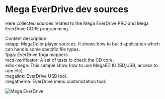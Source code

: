 # Mega EverDrive dev sources

Here collected sources related to the Mega EverDrive PRO and Mega EverDrive CORE programming.

Content description:<br/>
edapp: MegaColor player sources. It shows how to build application which can handle some specific file types.<br/>
fpga: EverDrive fpga mappers. <br/>
mcd-verificator: A set of tests to check the CD core. <br/>
edio-mega: This sample show how to use MegaED IO (SD,USB, access to ram etc). <br/>
megalink: EverDrive USB tool. <br/>
megatheme: EverDrive menu customization tool.<br/>

![Mega EverDrive](https://github.com/krikzz/mega-ed-pub/blob/master/mega-ed.jpg)
